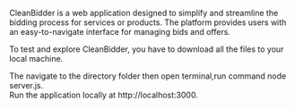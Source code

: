 CleanBidder is a web application designed to simplify and streamline the bidding process for services or products. The platform provides users with an easy-to-navigate interface for managing bids and offers.

To test and explore CleanBidder, you have to download all the files to your local machine.

The navigate to the directory folder then open terminal,run command node server.js.  
Run the application locally at http://localhost:3000.
